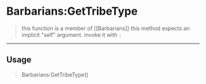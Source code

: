 # Barbarians:GetTribeType
> this function is a member of [[Barbarians]]
> this method expects an implicit "self" argument. invoke it with `:`
-----
## Usage
> Barbarians:GetTribeType()
